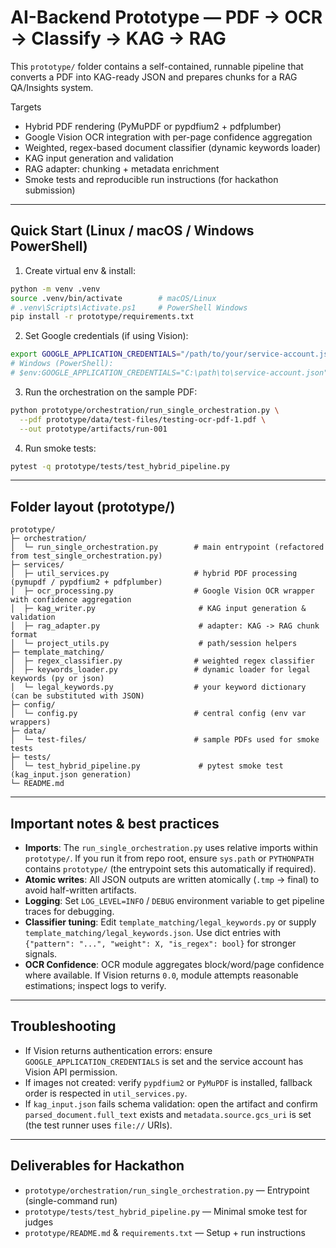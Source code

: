 # AI-Backend Prototype — PDF → OCR → Classify → KAG → RAG

This `prototype/` folder contains a self-contained, runnable pipeline that converts a PDF into KAG-ready JSON and prepares chunks for a RAG QA/Insights system.

Targets
- Hybrid PDF rendering (PyMuPDF or pypdfium2 + pdfplumber)
- Google Vision OCR integration with per-page confidence aggregation
- Weighted, regex-based document classifier (dynamic keywords loader)
- KAG input generation and validation
- RAG adapter: chunking + metadata enrichment
- Smoke tests and reproducible run instructions (for hackathon submission)

---

## Quick Start (Linux / macOS / Windows PowerShell)

1. Create virtual env & install:
```bash
python -m venv .venv
source .venv/bin/activate        # macOS/Linux
# .venv\Scripts\Activate.ps1     # PowerShell Windows
pip install -r prototype/requirements.txt
```

2. Set Google credentials (if using Vision):

```bash
export GOOGLE_APPLICATION_CREDENTIALS="/path/to/your/service-account.json"
# Windows (PowerShell):
# $env:GOOGLE_APPLICATION_CREDENTIALS="C:\path\to\service-account.json"
```

3. Run the orchestration on the sample PDF:

```bash
python prototype/orchestration/run_single_orchestration.py \
  --pdf prototype/data/test-files/testing-ocr-pdf-1.pdf \
  --out prototype/artifacts/run-001
```

4. Run smoke tests:

```bash
pytest -q prototype/tests/test_hybrid_pipeline.py
```

---

## Folder layout (prototype/)

```
prototype/
├─ orchestration/
│  └─ run_single_orchestration.py        # main entrypoint (refactored from test_single_orchestration.py)
├─ services/
│  ├─ util_services.py                   # hybrid PDF processing (pymupdf / pypdfium2 + pdfplumber)
│  ├─ ocr_processing.py                  # Google Vision OCR wrapper with confidence aggregation
│  ├─ kag_writer.py                       # KAG input generation & validation
│  ├─ rag_adapter.py                      # adapter: KAG -> RAG chunk format
│  └─ project_utils.py                    # path/session helpers
├─ template_matching/
│  ├─ regex_classifier.py                # weighted regex classifier
│  ├─ keywords_loader.py                 # dynamic loader for legal keywords (py or json)
│  └─ legal_keywords.py                  # your keyword dictionary (can be substituted with JSON)
├─ config/
│  └─ config.py                          # central config (env var wrappers)
├─ data/
│  └─ test-files/                        # sample PDFs used for smoke tests
├─ tests/
│  └─ test_hybrid_pipeline.py             # pytest smoke test (kag_input.json generation)
└─ README.md
```

---

## Important notes & best practices

* **Imports**: The `run_single_orchestration.py` uses relative imports within `prototype/`. If you run it from repo root, ensure `sys.path` or `PYTHONPATH` contains `prototype/` (the entrypoint sets this automatically if required).
* **Atomic writes**: All JSON outputs are written atomically (`.tmp` → final) to avoid half-written artifacts.
* **Logging**: Set `LOG_LEVEL=INFO` / `DEBUG` environment variable to get pipeline traces for debugging.
* **Classifier tuning**: Edit `template_matching/legal_keywords.py` or supply `template_matching/legal_keywords.json`. Use dict entries with `{"pattern": "...", "weight": X, "is_regex": bool}` for stronger signals.
* **OCR Confidence**: OCR module aggregates block/word/page confidence where available. If Vision returns `0.0`, module attempts reasonable estimations; inspect logs to verify.

---

## Troubleshooting

* If Vision returns authentication errors: ensure `GOOGLE_APPLICATION_CREDENTIALS` is set and the service account has Vision API permission.
* If images not created: verify `pypdfium2` or `PyMuPDF` is installed, fallback order is respected in `util_services.py`.
* If `kag_input.json` fails schema validation: open the artifact and confirm `parsed_document.full_text` exists and `metadata.source.gcs_uri` is set (the test runner uses `file://` URIs).

---

## Deliverables for Hackathon

* `prototype/orchestration/run_single_orchestration.py` — Entrypoint (single-command run)
* `prototype/tests/test_hybrid_pipeline.py` — Minimal smoke test for judges
* `prototype/README.md` & `requirements.txt` — Setup + run instructions